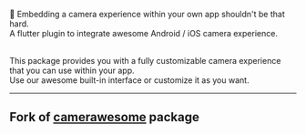 

📸 Embedding a camera experience within your own app shouldn't be that hard.
<br> A flutter plugin to integrate awesome Android / iOS camera experience.<br>

<br>
This package provides you with a fully customizable camera experience that you can use within your app.<br>
Use our awesome built-in interface or customize it as you want.

---

## Fork of [camerawesome](https://pub.dev/packages/camerawesome) package